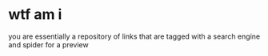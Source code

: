 # wtf am i
you are essentially a repository of links that are tagged with a search engine and spider for a preview
